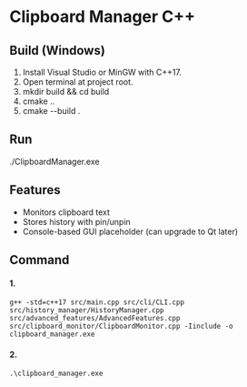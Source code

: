 # Clipboard Manager C++

## Build (Windows)
1. Install Visual Studio or MinGW with C++17.
2. Open terminal at project root.
3. mkdir build && cd build
4. cmake ..
5. cmake --build .

## Run
./ClipboardManager.exe

## Features
- Monitors clipboard text
- Stores history with pin/unpin
- Console-based GUI placeholder (can upgrade to Qt later)


## Command 
#### 1.
```
g++ -std=c++17 src/main.cpp src/cli/CLI.cpp src/history_manager/HistoryManager.cpp src/advanced_features/AdvancedFeatures.cpp src/clipboard_monitor/ClipboardMonitor.cpp -Iinclude -o clipboard_manager.exe
```


#### 2.
```
.\clipboard_manager.exe
```